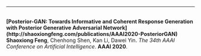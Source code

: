 ---
<br>
<b>[Posterior-GAN: Towards Informative and Coherent Response Generation with Posterior Generative Adversarial Network](http://shaoxiongfeng.com/publications/AAAI2020-PosteriorGAN)
</b> 
<br> 
<b>Shaoxiong Feng</b>, Chenhong Shen, Kan Li, Dawei Yin.
<i>The 34th AAAI Conference on Artificial Intelligence</i>. <b>AAAI 2020</b>.

